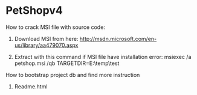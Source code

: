 PetShopv4
=========
How to crack MSI file with source code:
1. Download MSI from here: http://msdn.microsoft.com/en-us/library/aa479070.aspx

2. Extract with this command if MSI file have installation error:
  msiexec /a petshop.msi /qb TARGETDIR=E:\temp\test

How to bootstrap project db and find more instruction
1. Readme.html
